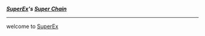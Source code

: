 ***[SuperEx](https://www.superex.com/)'s [Super Chain](https://scschain.com/)***

---
welcome to [SuperEx](https://www.superex.com/)